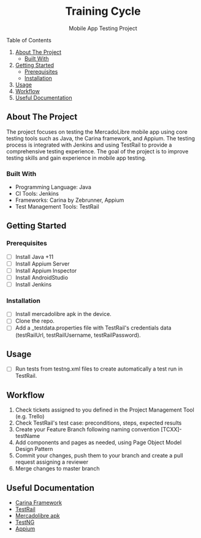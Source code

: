 <!-- PROJECT LOGO -->
<div align="center">
  <h1 align="center">Training Cycle</h1>
  <p align="center">Mobile App Testing Project</p>
</div>

<!-- TABLE OF CONTENTS -->
  <summary>Table of Contents</summary>
  <ol>
    <li>
      <a href="#about-the-project">About The Project</a>
      <ul>
        <li><a href="#built-with">Built With</a></li>
      </ul>
    </li>
    <li>
      <a href="#getting-started">Getting Started</a>
      <ul>
        <li><a href="#prerequisites">Prerequisites</a></li>
        <li><a href="#installation">Installation</a></li>
      </ul>
    </li>
    <li><a href="#usage">Usage</a></li>
    <li><a href="#workflow">Workflow</a></li>
    <li><a href="#useful documentation">Useful Documentation</a></li>
  </ol>

<!-- ABOUT THE PROJECT -->
## About The Project

The project focuses on testing the MercadoLibre mobile app using core testing tools such as Java, the Carina framework, and Appium. The testing process is integrated with Jenkins and using TestRail to provide a comprehensive testing experience. The goal of the project is to improve testing skills and gain experience in mobile app testing.

### Built With

* Programming Language: Java
* CI Tools: Jenkins
* Frameworks: Carina by Zebrunner, Appium
* Test Management Tools: TestRail

<!-- GETTING STARTED -->
## Getting Started


### Prerequisites

- [ ] Install Java +11
- [ ] Install Appium Server
- [ ] Install Appium Inspector
- [ ] Install AndroidStudio
- [ ] Install Jenkins

### Installation
- [ ] Install mercadolibre apk in the device.
- [ ] Clone the repo.
- [ ] Add a _testdata.properties file with TestRail's credentials data (testRailUrl, testRailUsername, testRailPassword).

<!-- USAGE EXAMPLES -->
## Usage

- [ ] Run tests from testng.xml files to create automatically a test run in TestRail.

<!-- WORKFLOW -->
## Workflow

1. Check tickets assigned to you defined in the Project Management Tool (e.g. Trello)
2. Check TestRail's test case: preconditions, steps, expected results
3. Create your Feature Branch following naming convention [TCXX]-testName
4. Add components and pages as needed, using Page Object Model Design Pattern
5. Commit your changes, push them to your branch and create a pull request assigning a reviewer 
6. Merge changes to master branch

<!-- USEFUL DOCUMENTATION -->
## Useful Documentation

* [Carina Framework](https://zebrunner.github.io/carina/)
* [TestRail](https://support.gurock.com/hc/en-us)
* [Mercadolibre apk](https://mercadolibre.uptodown.com/android)
* [TestNG](https://testng.org/doc/documentation-main.html)
* [Appium](https://appium.io/docs/en/writing-running-appium/caps/)
